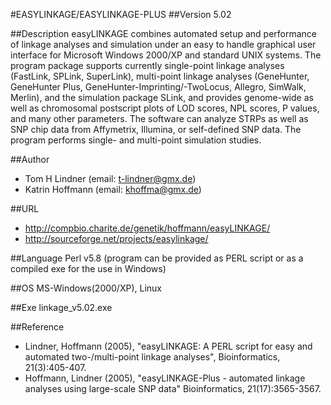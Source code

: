 #EASYLINKAGE/EASYLINKAGE-PLUS
##Version
5.02

##Description
easyLINKAGE combines automated setup and performance of linkage analyses and simulation under an easy to handle graphical user interface for Microsoft Windows 2000/XP and standard UNIX systems. The program package supports currently single-point linkage analyses (FastLink, SPLink, SuperLink), multi-point linkage analyses (GeneHunter, GeneHunter Plus, GeneHunter-Imprinting/-TwoLocus, Allegro, SimWalk, Merlin), and the simulation package SLink, and provides genome-wide as well as chromosomal postscript plots of LOD scores, NPL scores, P values, and many other parameters. The software can analyze STRPs as well as SNP chip data from Affymetrix, Illumina, or self-defined SNP data. The program performs single- and multi-point simulation studies.

##Author
* Tom H Lindner (email: t-lindner@gmx.de)
* Katrin Hoffmann (email: khoffma@gmx.de)

##URL
* http://compbio.charite.de/genetik/hoffmann/easyLINKAGE/
* http://sourceforge.net/projects/easylinkage/

##Language
Perl v5.8 (program can be provided as PERL script or as a compiled exe for the use in Windows)

##OS
MS-Windows(2000/XP), Linux

##Exe
linkage_v5.02.exe

##Reference
* Lindner, Hoffmann (2005), "easyLINKAGE: A PERL script for easy and automated two-/multi-point linkage analyses", Bioinformatics, 21(3):405-407.
* Hoffmann, Lindner (2005), "easyLINKAGE-Plus - automated linkage analyses using large-scale SNP data" Bioinformatics, 21(17):3565-3567.

